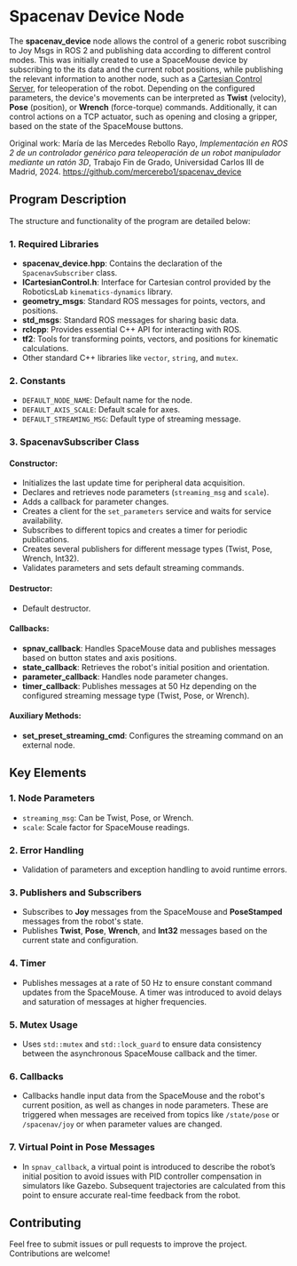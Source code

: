 # Spacenav Device Node

The **spacenav_device** node allows the control of a generic robot suscribing to Joy Msgs in ROS 2 and publishing data according to different control modes. This was initially created to use a SpaceMouse device by subscribing to the its data and the current robot positions, while publishing the relevant information to another node, such as a [Cartesian Control Server](https://github.com/mercerebo1/cartesian-controllers), for teleoperation of the robot. Depending on the configured parameters, the device's movements can be interpreted as **Twist** (velocity), **Pose** (position), or **Wrench** (force-torque) commands. Additionally, it can control actions on a TCP actuator, such as opening and closing a gripper, based on the state of the SpaceMouse buttons.

Original work: María de las Mercedes Rebollo Rayo, *Implementación en ROS 2 de un controlador genérico para teleoperación de un robot manipulador mediante un ratón 3D*, Trabajo Fin de Grado, Universidad Carlos III de Madrid, 2024. https://github.com/mercerebo1/spacenav_device

## Program Description

The structure and functionality of the program are detailed below:

### 1. Required Libraries

- **spacenav_device.hpp**: Contains the declaration of the `SpacenavSubscriber` class.
- **ICartesianControl.h**: Interface for Cartesian control provided by the RoboticsLab `kinematics-dynamics` library.
- **geometry_msgs**: Standard ROS messages for points, vectors, and positions.
- **std_msgs**: Standard ROS messages for sharing basic data.
- **rclcpp**: Provides essential C++ API for interacting with ROS.
- **tf2**: Tools for transforming points, vectors, and positions for kinematic calculations.
- Other standard C++ libraries like `vector`, `string`, and `mutex`.

### 2. Constants

- `DEFAULT_NODE_NAME`: Default name for the node.
- `DEFAULT_AXIS_SCALE`: Default scale for axes.
- `DEFAULT_STREAMING_MSG`: Default type of streaming message.

### 3. SpacenavSubscriber Class

#### Constructor:

- Initializes the last update time for peripheral data acquisition.
- Declares and retrieves node parameters (`streaming_msg` and `scale`).
- Adds a callback for parameter changes.
- Creates a client for the `set_parameters` service and waits for service availability.
- Subscribes to different topics and creates a timer for periodic publications.
- Creates several publishers for different message types (Twist, Pose, Wrench, Int32).
- Validates parameters and sets default streaming commands.

#### Destructor:

- Default destructor.

#### Callbacks:

- **spnav_callback**: Handles SpaceMouse data and publishes messages based on button states and axis positions.
- **state_callback**: Retrieves the robot's initial position and orientation.
- **parameter_callback**: Handles node parameter changes.
- **timer_callback**: Publishes messages at 50 Hz depending on the configured streaming message type (Twist, Pose, or Wrench).

#### Auxiliary Methods:

- **set_preset_streaming_cmd**: Configures the streaming command on an external node.

## Key Elements

### 1. Node Parameters

- `streaming_msg`: Can be Twist, Pose, or Wrench.
- `scale`: Scale factor for SpaceMouse readings.

### 2. Error Handling

- Validation of parameters and exception handling to avoid runtime errors.

### 3. Publishers and Subscribers

- Subscribes to **Joy** messages from the SpaceMouse and **PoseStamped** messages from the robot's state.
- Publishes **Twist**, **Pose**, **Wrench**, and **Int32** messages based on the current state and configuration.

### 4. Timer

- Publishes messages at a rate of 50 Hz to ensure constant command updates from the SpaceMouse. A timer was introduced to avoid delays and saturation of messages at higher frequencies.

### 5. Mutex Usage

- Uses `std::mutex` and `std::lock_guard` to ensure data consistency between the asynchronous SpaceMouse callback and the timer.

### 6. Callbacks

- Callbacks handle input data from the SpaceMouse and the robot's current position, as well as changes in node parameters. These are triggered when messages are received from topics like `/state/pose` or `/spacenav/joy` or when parameter values are changed.

### 7. Virtual Point in Pose Messages

- In `spnav_callback`, a virtual point is introduced to describe the robot’s initial position to avoid issues with PID controller compensation in simulators like Gazebo. Subsequent trajectories are calculated from this point to ensure accurate real-time feedback from the robot.

## Contributing
Feel free to submit issues or pull requests to improve the project. Contributions are welcome!
